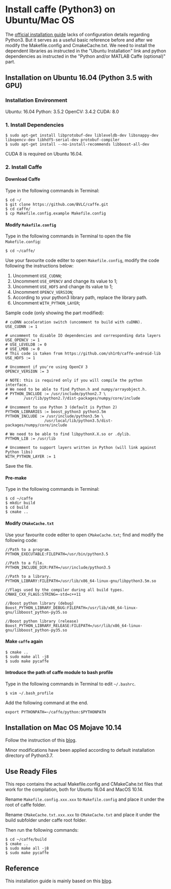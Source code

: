 # Install caffe (Python3) on Ubuntu/Mac OS

The [official installation guide](http://caffe.berkeleyvision.org/installation.html) lacks of configuration details regarding Python3. But it serves as a useful basic reference before and after we modify the Makefile.config and CmakeCache.txt. We need to install the dependent libraries as instructed in the "Ubuntu Installation" link and python dependencies as instructed in the "Python and/or MATLAB Caffe (optional)" part.

## Installation on Ubuntu 16.04 (Python 3.5 with GPU)

### Installation Environment 

Ubuntu: 16.04
Python: 3.5.2
OpenCV: 3.4.2
CUDA: 8.0

### 1. Install Dependencies

```
$ sudo apt-get install libprotobuf-dev libleveldb-dev libsnappy-dev libopencv-dev libhdf5-serial-dev protobuf-compiler
$ sudo apt-get install --no-install-recommends libboost-all-dev
```

CUDA 8 is required on Ubuntu 16.04.

### 2. Install Caffe

#### Download Caffe

Type in the following commands in Terminal:

```
$ cd ~/
$ git clone https://github.com/BVLC/caffe.git
$ cd caffe/
$ cp Makefile.config.example Makefile.config
```

#### Modify `Makefile.config`

Type in the following commands in Terminal to open the file `Makefile.config`:

```
$ cd ~/caffe/
```

Use your favourite code editer to open `Makefile.config`, modify the code following the instructions below:

1. Uncomment `USE_CUDNN`;
2. Uncomment `USE_OPENCV` and change its value to 1;
3. Uncomment `USE_HDF5` and change its value to 1;
4. Uncomment `OPENCV_VERSION`;
5. According to your python3 library path, replace the library path.
6. Uncomment `WITH_PYTHON_LAYER`;

Sample code (only showing the part modified):

```
# cuDNN acceleration switch (uncomment to build with cuDNN).
USE_CUDNN := 1

# uncomment to disable IO dependencies and corresponding data layers
USE_OPENCV := 1
# USE_LEVELDB := 0
# USE_LMDB := 0
# This code is taken from https://github.com/sh1r0/caffe-android-lib
USE_HDF5 := 1

# Uncomment if you're using OpenCV 3
OPENCV_VERSION := 3

# NOTE: this is required only if you will compile the python interface.
# We need to be able to find Python.h and numpy/arrayobject.h.
# PYTHON_INCLUDE := /usr/include/python2.7 \
#		/usr/lib/python2.7/dist-packages/numpy/core/include

# Uncomment to use Python 3 (default is Python 2)
PYTHON_LIBRARIES := boost_python3 python3.5m
PYTHON_INCLUDE := /usr/include/python3.5m \
				 /usr/local/lib/python3.5/dist-packages/numpy/core/include

# We need to be able to find libpythonX.X.so or .dylib.
PYTHON_LIB := /usr/lib

# Uncomment to support layers written in Python (will link against Python libs)
WITH_PYTHON_LAYER := 1
```

Save the file.

#### Pre-make

Type in the following commands in Terminal:

```
$ cd ~/caffe
$ mkdir build
$ cd build
$ cmake ..
```

#### Modify `CMakeCache.txt`

Use your favourite code editer to open `CMakeCache.txt`; find and modify the following code:

```
//Path to a program.
PYTHON_EXECUTABLE:FILEPATH=/usr/bin/python3.5

//Path to a file.
PYTHON_INCLUDE_DIR:PATH=/usr/include/python3.5

//Path to a library.
PYTHON_LIBRARY:FILEPATH=/usr/lib/x86_64-linux-gnu/libpython3.5m.so

//Flags used by the compiler during all build types.
CMAKE_CXX_FLAGS:STRING=-std=c++11

//Boost python library (debug)
Boost_PYTHON_LIBRARY_DEBUG:FILEPATH=/usr/lib/x86_64-linux-gnu/libboost_python-py35.so

//Boost python library (release)
Boost_PYTHON_LIBRARY_RELEASE:FILEPATH=/usr/lib/x86_64-linux-gnu/libboost_python-py35.so
```

#### Make `caffe` again

```
$ cmake ..
$ sudo make all -j8
$ sudo make pycaffe
```

#### Introduce the path of caffe module to bash profile

Type in the following commands in Terminal to edit `~/.bashrc`.

```
$ vim ~/.bash_profile
```

Add the following command at the end.

```
export PYTHONPATH=~/caffe/python:$PYTHONPATH
```

## Installation on Mac OS Mojave 10.14

Follow the instruction of this [blog][mac-caffe]. 

Minor modifications have been applied according to default installation directory of Python3.7.

## Use Ready Files

This repo contains the actual Makefile.config and CMakeCahe.txt files that work for the compilation, both for Ubuntu 16.04 and MacOS 10.14.

Rename `Makefile.config.xxx.xxx` to `Makefile.config` and place it under the root of caffe folder.

Rename `CMakeCache.txt.xxx.xxx` to `CMakeCache.txt` and place it under the build subfolder under caffe root folder.

Then run the following commands:

```
$ cd ~/caffe/build
$ cmake ..
$ sudo make all -j8
$ sudo make pycaffe
```

## Reference

This installation guide is mainly based on this [blog][mac-caffe].

[mac-caffe]:https://www.dazhuanlan.com/2019/08/15/5d5514f5efcdc/